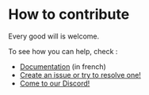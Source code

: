 # How to contribute

Every good will is welcome.

To see how you can help, check :

- [Documentation](http://mugen.karaokes.moe/docs) (in french)
- [Create an issue or try to resolve one!](https://lab.shelter.moe/karaokemugen/karaokemugen-app/issues)
- [Come to our Discord!](https://discord.gg/a8dMYek)
